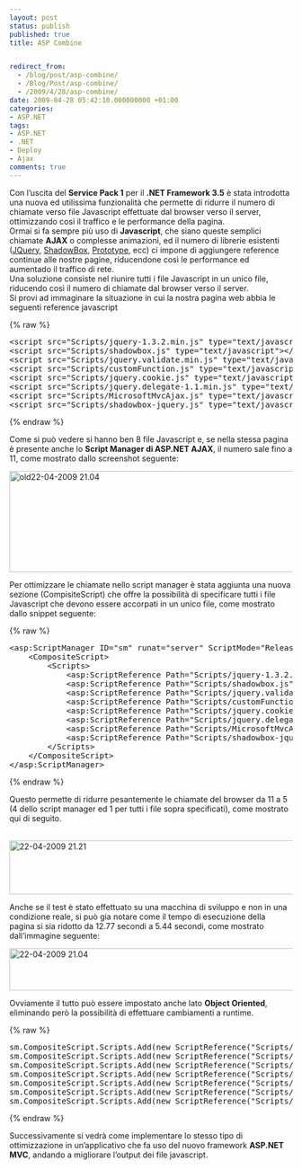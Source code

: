 ```yaml
---
layout: post
status: publish
published: true
title: ASP Combine


redirect_from: 
  - /blog/post/asp-combine/
  - /Blog/Post/asp-combine/
  - /2009/4/28/asp-combine/
date: 2009-04-28 05:42:10.000000000 +01:00
categories:
- ASP.NET
tags:
- ASP.NET
- .NET
- Deploy
- Ajax
comments: true
---
```

<p>Con l&rsquo;uscita del <strong>Service Pack 1</strong> per il <strong>.NET Framework 3.5</strong> &egrave; stata introdotta una nuova ed utilissima funzionalit&agrave; che permette di ridurre il numero di chiamate verso file Javascript effettuate dal browser verso il server, ottimizzando cos&igrave; il traffico e le performance della pagina.    <br />
Ormai si fa sempre pi&ugrave; uso di <strong>Javascript</strong>, che siano queste semplici chiamate <strong>AJAX</strong> o complesse animazioni, ed il numero di librerie esistenti (<a target="_blank" href="http://jquery.com/">JQuery</a>, <a target="_blank" href="http://www.shadowbox-js.com/">ShadowBox</a>, <a target="_blank" href="http://www.prototypejs.org/">Prototype</a>, ecc) ci impone di aggiungere reference continue alle nostre pagine, riducendone cos&igrave; le performance ed aumentado il traffico di rete.    <br />
Una soluzione consiste nel riunire tutti i file Javascript in un unico file, riducendo cos&igrave; il numero di chiamate dal browser verso il server.    <br />
Si provi ad immaginare la situazione in cui la nostra pagina web abbia le seguenti reference javascript</p>
{% raw %}<pre class="brush: xml; ruler: true;">
&lt;script src=&quot;Scripts/jquery-1.3.2.min.js&quot; type=&quot;text/javascript&quot;&gt;&lt;/script&gt;
&lt;script src=&quot;Scripts/shadowbox.js&quot; type=&quot;text/javascript&quot;&gt;&lt;/script&gt;
&lt;script src=&quot;Scripts/jquery.validate.min.js&quot; type=&quot;text/javascript&quot;&gt;&lt;/script&gt;
&lt;script src=&quot;Scripts/customFunction.js&quot; type=&quot;text/javascript&quot;&gt;&lt;/script&gt;
&lt;script src=&quot;Scripts/jquery.cookie.js&quot; type=&quot;text/javascript&quot;&gt;&lt;/script&gt;
&lt;script src=&quot;Scripts/jquery.delegate-1.1.min.js&quot; type=&quot;text/javascript&quot;&gt;&lt;/script&gt;
&lt;script src=&quot;Scripts/MicrosoftMvcAjax.js&quot; type=&quot;text/javascript&quot;&gt;&lt;/script&gt;
&lt;script src=&quot;Scripts/shadowbox-jquery.js&quot; type=&quot;text/javascript&quot;&gt;&lt;/script&gt;</pre>{% endraw %}
<p>Come si pu&ograve; vedere si hanno ben 8 file Javascript e, se nella stessa pagina &egrave; presente anche lo <strong>Script Manager di ASP.NET AJAX</strong>, il numero sale fino a 11, come mostrato dallo screenshot seguente:</p>
<p><a rel="shadowbox[ASP-Combine];options={counterType:'skip',continuous:true,animSequence:'sync'}" href="http://imperugo.tostring.it/Content/Uploaded/image/old22-04-2009%2021.04_2.png"><img singleline="" title="old22-04-2009 21.04" style="border-right: 0px; border-top: 0px; display: inline; border-left: 0px; border-bottom: 0px" height="180" alt="old22-04-2009 21.04" width="554" border="0" src="http://imperugo.tostring.it/Content/Uploaded/image/old22-04-2009%2021.04_thumb.png" /></a></p>
<p>Per ottimizzare le chiamate nello script manager &egrave; stata aggiunta una nuova sezione (CompisiteScript) che offre la possibilit&agrave; di specificare tutti i file Javascript che devono essere accorpati in un unico file, come mostrato dallo snippet seguente:</p>
{% raw %}<pre class="brush: xml; ruler: true;">
&lt;asp:ScriptManager ID=&quot;sm&quot; runat=&quot;server&quot; ScriptMode=&quot;Release&quot; CompositeScript-ScriptMode=&quot;Release&quot;&gt;
    &lt;CompositeScript&gt;
        &lt;Scripts&gt;
            &lt;asp:ScriptReference Path=&quot;Scripts/jquery-1.3.2.min.js&quot; /&gt;
            &lt;asp:ScriptReference Path=&quot;Scripts/shadowbox.js&quot; /&gt;
            &lt;asp:ScriptReference Path=&quot;Scripts/jquery.validate.min.js&quot; /&gt;
            &lt;asp:ScriptReference Path=&quot;Scripts/customFunction.js&quot;  /&gt;
            &lt;asp:ScriptReference Path=&quot;Scripts/jquery.cookie.js&quot; /&gt;
            &lt;asp:ScriptReference Path=&quot;Scripts/jquery.delegate-1.1.min.js&quot; /&gt;
            &lt;asp:ScriptReference Path=&quot;Scripts/MicrosoftMvcAjax.js&quot; /&gt;
            &lt;asp:ScriptReference Path=&quot;Scripts/shadowbox-jquery.js&quot;  /&gt;
        &lt;/Scripts&gt;
    &lt;/CompositeScript&gt;
&lt;/asp:ScriptManager&gt;</pre>{% endraw %}
<p>Questo permette di ridurre pesantemente le chiamate del browser da 11 a 5 (4 dello script manager ed 1 per tutti i file sopra specificati), come mostrato qui di seguito.</p>
<p>&nbsp;<a rel="shadowbox[ASP-Combine];options={counterType:'skip',continuous:true,animSequence:'sync'}" href="http://imperugo.tostring.it/Content/Uploaded/image/22-04-2009%2021.21_2.png"><img singleline="" title="22-04-2009 21.21" style="border-right: 0px; border-top: 0px; display: inline; border-left: 0px; border-bottom: 0px" height="96" alt="22-04-2009 21.21" width="554" border="0" src="http://imperugo.tostring.it/Content/Uploaded/image/22-04-2009%2021.21_thumb.png" /></a></p>
<p>Anche se il test &egrave; stato effettuato su una macchina di sviluppo e non in una condizione reale, si pu&ograve; gia notare come il tempo di esecuzione della pagina si sia ridotto da 12.77 secondi a 5.44 secondi, come mostrato dall&rsquo;immagine seguente:</p>
<p><a rel="shadowbox[ASP-Combine];options={counterType:'skip',continuous:true,animSequence:'sync'}" href="http://imperugo.tostring.it/Content/Uploaded/image/22-04-2009%2021.04_2.png"><img singleline="" title="22-04-2009 21.04" style="border-right: 0px; border-top: 0px; display: inline; border-left: 0px; border-bottom: 0px" height="75" alt="22-04-2009 21.04" width="554" border="0" src="http://imperugo.tostring.it/Content/Uploaded/image/22-04-2009%2021.04_thumb.png" /></a></p>
<p>Ovviamente il tutto pu&ograve; essere impostato anche lato <strong>Object Oriented</strong>, eliminando per&ograve; la possibilit&agrave; di effettuare cambiamenti a runtime.</p>
{% raw %}<pre class="brush: csharp; ruler: true;">
sm.CompositeScript.Scripts.Add(new ScriptReference(&quot;Scripts/jquery-1.3.2.min.js&quot;));
sm.CompositeScript.Scripts.Add(new ScriptReference(&quot;Scripts/shadowbox.js&quot;));
sm.CompositeScript.Scripts.Add(new ScriptReference(&quot;Scripts/jquery.validate.min.js&quot;));
sm.CompositeScript.Scripts.Add(new ScriptReference(&quot;Scripts/customFunction.js&quot;));
sm.CompositeScript.Scripts.Add(new ScriptReference(&quot;Scripts/jquery.cookie.js&quot;));
sm.CompositeScript.Scripts.Add(new ScriptReference(&quot;Scripts/jquery.delegate-1.1.min.js&quot;));
sm.CompositeScript.Scripts.Add(new ScriptReference(&quot;Scripts/MicrosoftMvcAjax.js&quot;));sm.CompositeScript.Scripts.Add(new ScriptReference(&quot;Scripts/shadowbox-jquery.js&quot;));</pre>{% endraw %}
<p>Successivamente si vedr&agrave; come implementare lo stesso tipo di ottimizzazione in un&rsquo;applicativo che fa uso del nuovo framework <strong>ASP.NET MVC</strong>, andando a migliorare l&rsquo;output dei file javascript.</p>

